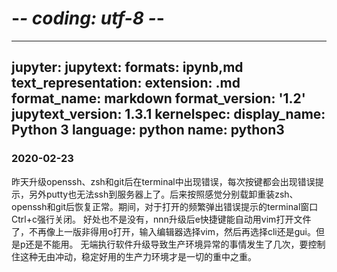 # -*- coding: utf-8 -*-
---
jupyter:
  jupytext:
    formats: ipynb,md
    text_representation:
      extension: .md
      format_name: markdown
      format_version: '1.2'
      jupytext_version: 1.3.1
  kernelspec:
    display_name: Python 3
    language: python
    name: python3
---

### 2020-02-23
昨天升级openssh、zsh和git后在terminal中出现错误，每次按键都会出现错误提示，另外putty也无法ssh到服务器上了。后来按照感觉分别载卸重装zsh、openssh和git后恢复正常。期间，对于打开的频繁弹出错误提示的terminal窗口Ctrl+c强行关闭。
好处也不是没有，nnn升级后e快捷键能自动用vim打开文件了，不再像上一版非得用o打开，输入编辑器选择vim，然后再选择cli还是gui。但是p还是不能用。
无端执行软件升级导致生产环境异常的事情发生了几次，要控制住这种无由冲动，稳定好用的生产力环境才是一切的重中之重。

```python

```
